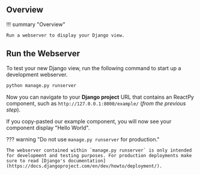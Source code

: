 ## Overview

!!! summary "Overview"

    Run a webserver to display your Django view.

## Run the Webserver

To test your new Django view, run the following command to start up a development webserver.

```bash linenums="0"
python manage.py runserver
```

Now you can navigate to your **Django project** URL that contains an ReactPy component, such as `http://127.0.0.1:8000/example/` (_from the previous step_).

If you copy-pasted our example component, you will now see your component display "Hello World".

??? warning "Do not use `manage.py runserver` for production."

    The webserver contained within `manage.py runserver` is only intended for development and testing purposes. For production deployments make sure to read [Django's documentation](https://docs.djangoproject.com/en/dev/howto/deployment/).
